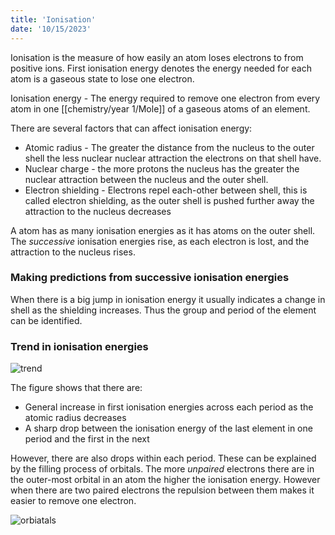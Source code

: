```yaml
---
title: 'Ionisation'
date: '10/15/2023'
---
```


Ionisation is the measure of how easily an atom loses electrons to from positive ions. First ionisation energy denotes the energy needed for each atom is a gaseous state to lose one electron. 

Ionisation energy - The energy required to remove one electron from every atom in one [[chemistry/year 1/Mole]] of a gaseous atoms of an element.

There are several factors that can affect ionisation energy:

- Atomic radius - The greater the distance from the nucleus to the outer shell the less nuclear nuclear attraction the electrons on that shell have.
- Nuclear charge - the more protons the nucleus has the greater the nuclear attraction between the nucleus and the outer shell.
- Electron shielding - Electrons repel each-other between shell, this is called electron shielding, as the outer shell is pushed further away the attraction to the nucleus decreases

A atom has as many ionisation energies as it has atoms on the outer shell. The _successive_ ionisation energies rise, as each electron is lost, and the attraction to the nucleus rises.


### Making predictions from successive ionisation energies

When there is a big jump in ionisation energy it usually indicates a change in shell as the shielding increases. Thus the group and period of the element can be identified.

### Trend in ionisation energies

![trend](/img/chem/13.png)

The figure shows that there are:
- General increase in first ionisation energies across each period as the atomic radius decreases
- A sharp drop between the ionisation energy of the last element in one period and the first in the next

However, there are also drops within each period. These can be explained by the filling process of orbitals. The more _unpaired_ electrons there are in the outer-most orbital in an atom the higher the ionisation energy. However when there are two paired electrons the repulsion between them makes it easier to remove one electron.

![orbiatals](/img/chem/14.png)



